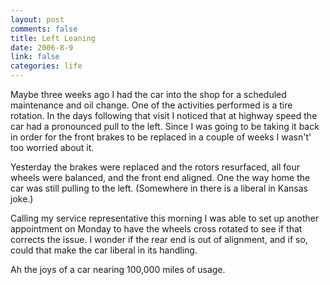 ```yaml
--- 
layout: post
comments: false
title: Left Leaning
date: 2006-8-9
link: false
categories: life
---
```

Maybe three weeks ago I had the car into the shop for a scheduled maintenance and oil change. One of the activities performed is a tire rotation. In the days following that visit I noticed that at highway speed the car had a pronounced pull to the left. Since I was going to be taking it back in order for the front brakes to be replaced in a couple of weeks I wasn't' too worried about it.

Yesterday the brakes were replaced and the rotors resurfaced, all four wheels were balanced, and the front end aligned. One the way home the car was still pulling to the left. (Somewhere in there is a liberal in Kansas joke.)

Calling my service representative this morning I was able to set up another appointment on Monday to have the wheels cross rotated to see if that corrects the issue.  I wonder if the rear end is out of alignment, and if so, could that make the car liberal in its handling.

Ah the joys of a car nearing 100,000 miles of usage.

